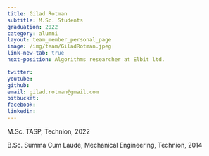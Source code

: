 ```yaml
---
title: Gilad Rotman
subtitle: M.Sc. Students
graduation: 2022
category: alumni
layout: team_member_personal_page
image: /img/team/GiladRotman.jpeg
link-new-tab: true
next-position: Algorithms researcher at Elbit ltd.

twitter: 
youtube: 
github: 
email: gilad.rotman@gmail.com
bitbucket: 
facebook: 
linkedin:
---
```


M.Sc. TASP, Technion, 2022

B.Sc. Summa Cum Laude, Mechanical Engineering, Technion, 2014


<!-- {% bibliography --query @*[year=2023] --group_by none %}
{% bibliography -q @*[c ~= {{ V. Indelman }}] %}
{% bibliography --sort authors %} -->
